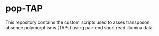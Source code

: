 # pop-TAP

This  repository contains the custom scripts used to asses transposon absence polymorphisms (TAPs) using pair-end short read illumina data.
